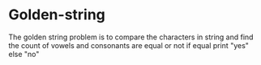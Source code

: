 # Golden-string
The golden string problem is to compare the characters in string and find the count of vowels and consonants are equal or not if equal print "yes" else "no"

